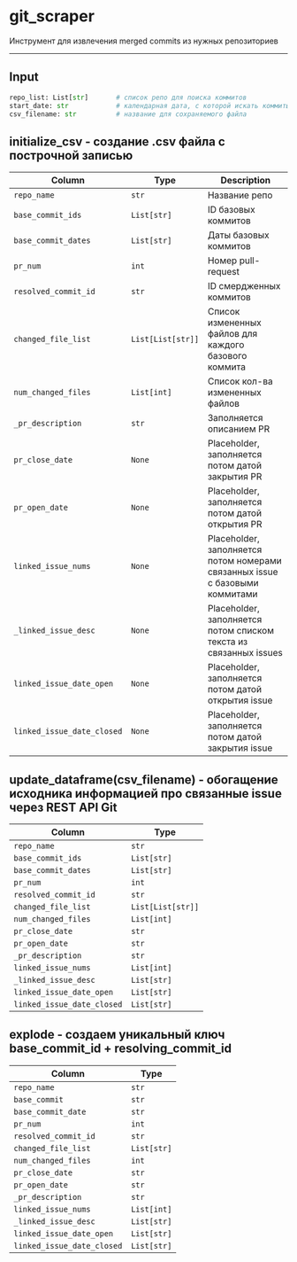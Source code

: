 # git_scraper

Инструмент для извлечения merged commits из нужных репозиториев

---

## Input

```python
repo_list: List[str]       # список репо для поиска коммитов
start_date: str            # календарная дата, с которой искать коммиты
csv_filename: str          # название для сохраняемого файла
```

## initialize_csv - создание .csv файла с построчной записью 

| Column                   | Type           | Description                      |
|-------------------------|----------------|----------------------------------|
| `repo_name`             | `str`          | Название репо    |
| `base_commit_ids`       | `List[str]`    | ID базовых коммитов             |
| `base_commit_dates`     | `List[str]`    | Даты базовых коммитов            |
| `pr_num`                | `int`          | Номер pull-request             |
| `resolved_commit_id`    | `str`          | ID смердженных коммитов          |
| `changed_file_list`     | `List[List[str]]` | Список измененных файлов для каждого базового коммита |
| `num_changed_files`     | `List[int]`    | Список кол-ва измененных файлов         |
| `_pr_description`       | `str`          | Заполняется описанием PR            |
| `pr_close_date`         | `None`         | Placeholder, заполняется потом датой закрытия PR           |
| `pr_open_date`          | `None`         | Placeholder, заполняется потом датой открытия PR              |
| `linked_issue_nums`     | `None`         | Placeholder, заполняется потом номерами связанных issue с базовыми коммитами            |
| `_linked_issue_desc`    | `None`         | Placeholder, заполняется потом списком текста из связанных issues              |
| `linked_issue_date_open`  | `None`       | Placeholder, заполняется потом датой открытия issue              |
| `linked_issue_date_closed`| `None`       | Placeholder, заполняется потом датой закрытия issue           |

    
  ## update_dataframe(csv_filename) - обогащение исходника информацией про связанные issue через REST API Git


| Column                    | Type             |
|--------------------------|------------------|
| `repo_name`              | `str`            |
| `base_commit_ids`        | `List[str]`      |
| `base_commit_dates`      | `List[str]`      |
| `pr_num`                 | `int`            |
| `resolved_commit_id`     | `str`            |
| `changed_file_list`      | `List[List[str]]`|
| `num_changed_files`      | `List[int]`      |
| `pr_close_date`          | `str`            |
| `pr_open_date`           | `str`            |
| `_pr_description`        | `str`            |
| `linked_issue_nums`      | `List[int]`      |
| `_linked_issue_desc`     | `List[str]`      |
| `linked_issue_date_open` | `List[str]`      |
| `linked_issue_date_closed`| `List[str]`     |


 ## explode - создаем уникальный ключ base_commit_id + resolving_commit_id
    
| Column                     | Type            |
|---------------------------|-----------------|
| `repo_name`               | `str`           |
| `base_commit`             | `str`           |
| `base_commit_date`        | `str`           |
| `pr_num`                  | `int`           |
| `resolved_commit_id`      | `str`           |
| `changed_file_list`       | `List[str]`     |
| `num_changed_files`       | `int`           |
| `pr_close_date`           | `str`           |
| `pr_open_date`            | `str`           |
| `_pr_description`         | `str`           |
| `linked_issue_nums`       | `List[int]`     |
| `_linked_issue_desc`      | `List[str]`     |
| `linked_issue_date_open`  | `List[str]`     |
| `linked_issue_date_closed`| `List[str]`     |


